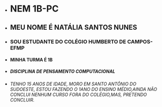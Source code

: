 - # NEM 1B-PC
- ## MEU NOME É NATÁLIA SANTOS NUNES
- ### SOU ESTUDANTE DO COLÉGIO HUMBERTO DE CAMPOS-EFMP
- #### MINHA TURMA É 1B
- ##### DISCIPLINA DE PENSAMENTO COMPUTACIONAL
- ###### TENHO 15 ANOS DE IDADE, MORO EM SANTO ANTÔNIO DO SUDOESTE, ESTOU FAZENDO O 1ANO DO ENSINO MÉDIO,AINDA NÃO CONCLUI NENHUM CURSO FORA DO COLÉGIO,MAS, PRETENDO CONCLUIR.
